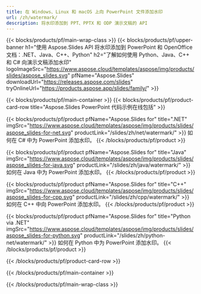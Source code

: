 ```yaml
---
title: 在 Windows、Linux 和 macOS 上向 PowerPoint 文件添加水印
url: /zh/watermark/
description: 将水印添加到 PPT、PPTX 和 ODP 演示文稿的 API
---
```


{{< blocks/products/pf/main-wrap-class >}}
{{< blocks/products/pf/upper-banner h1="使用 Aspose.Slides API 将水印添加到 PowerPoint 和 OpenOffice 文档：.NET、Java、C++、Python" h2="了解如何使用 Python、Java、C++ 和 C# 向演示文稿添加水印" logoImageSrc="https://www.aspose.cloud/templates/aspose/img/products/slides/aspose_slides.svg" pfName="Aspose.Slides" downloadUrl="https://releases.aspose.com/slides" tryOnlineUrl="https://products.aspose.app/slides/family/" >}}

{{< blocks/products/pf/main-container >}}
{{< blocks/products/pf/product-card-row title="Aspose.Slides PowerPoint 代码示例在线包括" >}}

{{< blocks/products/pf/product pfName="Aspose.Slides for" title=".NET" imgSrc="https://www.aspose.cloud/templates/aspose/img/products/slides/aspose_slides-for-net.svg" productLink="/slides/zh/net/watermark/" >}}
如何在 C# 中为 PowerPoint 添加水印。
{{< /blocks/products/pf/product >}}

{{< blocks/products/pf/product pfName="Aspose.Slides for" title="Java" imgSrc="https://www.aspose.cloud/templates/aspose/img/products/slides/aspose_slides-for-java.svg" productLink="/slides/zh/java/watermark/" >}}
如何在 Java 中为 PowerPoint 添加水印。
{{< /blocks/products/pf/product >}}

{{< blocks/products/pf/product pfName="Aspose.Slides for" title="C++" imgSrc="https://www.aspose.cloud/templates/aspose/img/products/slides/aspose_slides-for-cpp.svg" productLink="/slides/zh/cpp/watermark/" >}}
如何在 C++ 中向 PowerPoint 添加水印。
{{< /blocks/products/pf/product >}}

{{< blocks/products/pf/product pfName="Aspose.Slides for" title="Python via .NET" imgSrc="https://www.aspose.cloud/templates/aspose/img/products/slides/aspose_slides-for-python.svg" productLink="/slides/zh/python-net/watermark/" >}}
如何在 Python 中为 PowerPoint 添加水印。
{{< /blocks/products/pf/product >}}

{{< /blocks/products/pf/product-card-row >}}

{{< /blocks/products/pf/main-container >}}

{{< /blocks/products/pf/main-wrap-class >}}
